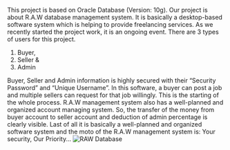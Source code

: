 This project is based on Oracle Database (Version: 10g). Our project is about R.A.W database management system. It is basically a desktop-based software system which is helping to provide freelancing services. As we recently started the project work, it is an ongoing event.
There are 3 types of users for this project.
  1. Buyer,
  2. Seller &
  3. Admin

Buyer, Seller and Admin information is highly secured with their “Security Password” and “Unique Username”. In this software, a buyer can post a job and multiple sellers can request for that job willingly. This is the starting of the whole process. R.A.W management system also has a well-planned and organized account managing system. So, the transfer of the money from buyer account to seller account and deduction of admin percentage is clearly visible. Last of all it is basically a well-planned and organized software system and the moto of the R.A.W management system is: Your security, Our Priority...
![RAW Database](https://github.com/Alinur1/RAW-Database/assets/87419413/ec1f48a6-1326-42b2-b1b5-804979b9675f)
